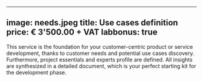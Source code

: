 

---
image: needs.jpeg
title: Use cases definition
price: € 3'500.00  + VAT 
labbonus: true
--- 

This service is the foundation for your customer-centric product or service development, thanks to customer needs and potential use cases discovery. 
Furthermore, project essentials and experts profile are defined. All insights are synthesized in a detailed document, which is your perfect starting kit for the development phase. 

<!--more--> 
